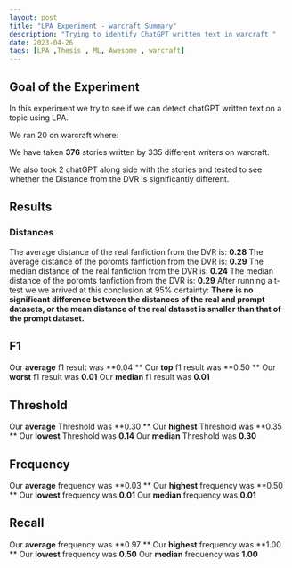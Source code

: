 ```yaml
---
layout: post
title: "LPA Experiment - warcraft Summary"
description: "Trying to identify ChatGPT written text in warcraft "
date: 2023-04-26
tags: [LPA ,Thesis , ML, Awesome , warcraft]
---
```

<!--more-->

## Goal of the Experiment
In this experiment we try to see if we can detect chatGPT written text on a topic using LPA.

We ran 20 on warcraft where:

We have taken **376** stories written by 335 different writers on warcraft.

We also took 2 chatGPT along side with the stories and tested to see whether the Distance from the DVR is significantly different.

## Results

### Distances
The average distance of the real fanfiction from the DVR is: **0.28**
The average distance of the poromts fanfiction from the DVR is: **0.29**
The median distance of the real fanfiction from the DVR is: **0.24**
The median distance of the poromts fanfiction from the DVR is: **0.29**
After running a t-test we we arrived at this conclusion at 95% certainty:
**There is no significant difference between the distances of the real and prompt datasets, or the mean distance of the real dataset is smaller than that of the prompt dataset.**

## F1
Our **average** f1 result was **0.04 **
Our **top** f1 result was **0.50 **
Our **worst** f1 result was **0.01**
Our **median** f1 result was **0.01**

## Threshold
Our **average** Threshold was **0.30 **
Our **highest** Threshold was **0.35 **
Our **lowest** Threshold was **0.14**
Our **median** Threshold was **0.30**

## Frequency
Our **average** frequency was **0.03 **
Our **highest** frequency was **0.50 **
Our **lowest** frequency was **0.01**
Our **median** frequency was **0.01**

## Recall
Our **average** frequency was **0.97 **
Our **highest** frequency was **1.00 **
Our **lowest** frequency was **0.50**
Our **median** frequency was **1.00**

